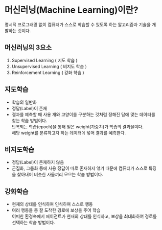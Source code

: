 # 머신러닝(Machine Learning)이란?
명시적 프로그래밍 없이 컴퓨터가 스스로 학습할 수 있도록 하는 알고리즘과 기술을 개발하는 것이다.  

## 머신러닝의 3요소
1. Supervised Learning ( 지도 학습 )
2. Unsupervised Learning ( 비지도 학습 )
3. Reinforcement Learning ( 강화 학습 )

## 지도학습
- 학습의 일반화
- 정답(Label)이 존재
- 결과를 예측할 때 사용
개와 고양이를 구분하는 것처럼 정해진 답에 맞는 데이터를 찾는 학습 방법이다.  
반복되는 학습(epoch)을 통해 얻은 weight(가중치)가 학습의 결과물이다.  
해당 weight를 분류하고자 하는 데이터에 넣어 결과를 예측한다.  

## 비지도학습
- 정답(Label)이 존재하지 않음
- 군집화, 그룹화 등에 사용
정답이 따로 존재하지 않기 때문에 컴퓨터가 스스로 특징을 찾아내어 비슷한 사물끼리 모으는 학습 방법이다.  

## 강화학습
- 현재의 상태를 인식하여 인식하여 스스로 행동
- 여러 행동들 중 잘 도착한 경로에 보상을 주어 학습  
어떠한 환경속에서 에이전트가 현재의 상태를 인식하고, 보상을 최대화하여 경로를 선택하는 학습 방법이다.  
